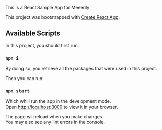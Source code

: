 This is a React Sample App for Meeedly

This project was bootstrapped with [Create React App](https://github.com/facebook/create-react-app).

## Available Scripts

In this project, you should first run:

### `npm i`

By doing so, you retrieve all the packages that were used in this project.

Then you can run:

### `npm start`

Which whill run the app in the development mode.\
Open [http://localhost:3000](http://localhost:3000) to view it in your browser.

The page will reload when you make changes.\
You may also see any lint errors in the console.

